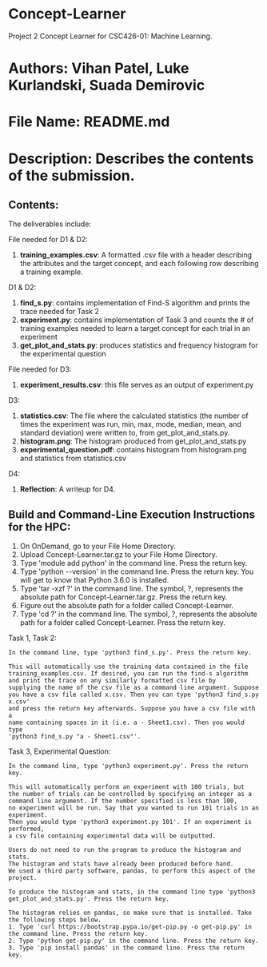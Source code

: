 # Concept-Learner
Project 2 Concept Learner for CSC426-01: Machine Learning.

# Authors: Vihan Patel, Luke Kurlandski, Suada Demirovic
# File Name: README.md
# Description: Describes the contents of the submission.

## Contents:
The deliverables include:

File needed for D1 & D2:
1. **training_examples.csv**: A formatted .csv file with a header describing the attributes and the target concept, and each following row describing a training example.

D1 & D2:
1. **find_s.py**: contains implementation of Find-S algorithm and prints the trace needed for Task 2
2. **experiment.py**: contains implementation of Task 3 and counts the # of training examples needed to learn a target concept for each trial in an experiment
3. **get_plot_and_stats.py**: produces statistics and frequency histogram for the experimental question

File needed for D3:
1. **experiment_results.csv**: this file serves as an output of experiment.py

D3: 
1. **statistics.csv**: The file where the calculated statistics (the number of times the experiment was run, min, max, mode, median, mean, and standard deviation) were written to, from get_plot_and_stats.py. 
2. **histogram.png**: The histogram produced from get_plot_and_stats.py
3. **experimental_question.pdf**: contains histogram from histogram.png and statistics from statistics.csv

D4:
1. **Reflection**: A writeup for D4.

## Build and Command-Line Execution Instructions for the HPC:

1) On OnDemand, go to your File Home Directory.
2) Upload Concept-Learner.tar.gz to your File Home Directory.
4) Type 'module add python' in the command line. Press the return key.
5) Type 'python --version' in the command line. Press the return key. You will get to know that Python 3.6.0 is installed.
6) Type 'tar -xzf ?' in the command line. The symbol, ?, represents the absolute path for Concept-Learner.tar.gz. Press the return key.
7) Figure out the absolute path for a folder called Concept-Learner.
8) Type 'cd ?' in the command line. The symbol, ?, represents the absolute path for a folder called Concept-Learner. Press the return key.

Task 1, Task 2: 
	
	In the command line, type 'python3 find_s.py'. Press the return key.

	This will automatically use the training data contained in the file
	training_examples.csv. If desired, you can run the find-s algorithm
	and print the trace on any similarly formatted csv file by 
	supplying the name of the csv file as a command line argument. Suppose
	you have a csv file called x.csv. Then you can type 'python3 find_s.py x.csv'
	and press the return key afterwards. Suppose you have a csv file with a
	name containing spaces in it (i.e. a - Sheet1.csv). Then you would type
	'python3 find_s.py "a - Sheet1.csv"'.

Task 3, Experimental Question:
	
	In the command line, type 'python3 experiment.py'. Press the return key.

	This will automatically perform an experiment with 100 trials, but 
	the number of trials can be controlled by specifying an integer as a
	command line argument. If the number specified is less than 100, 
	no experiment will be run. Say that you wanted to run 101 trials in an experiment.
	Then you would type 'python3 experiment.py 101'. If an experiment is performed, 
	a csv file containing experimental data will be outputted.
	
	Users do not need to run the program to produce the histogram and stats.
	The histogram and stats have already been produced before hand.
	We used a third party software, pandas, to perform this aspect of the project. 
	
	To produce the histogram and stats, in the command line type 'python3 get_plot_and_stats.py'. Press the return key.

	The histogram relies on pandas, so make sure that is installed. Take the following steps below.
	1. Type 'curl https://bootstrap.pypa.io/get-pip.py -o get-pip.py' in the command line. Press the return key.
	2. Type 'python get-pip.py' in the command line. Press the return key.
	3. Type 'pip install pandas' in the command line. Press the return key.
